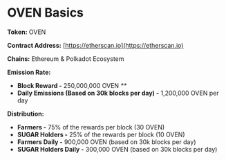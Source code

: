 # OVEN Basics

**Token:** OVEN

**Contract Address:** [https://etherscan.io](https://etherscan.io)

**Chains:** Ethereum & Polkadot Ecosystem

**Emission Rate:**

* **Block Reward -**  250,000,000 OVEN                                                                                                       _\*\*_
* **Daily Emissions \(Based on 30k blocks per day\) -**  1,200,000 OVEN per day

**Distribution:**

* **Farmers -** 75% of the rewards per block \(30 OVEN\)
* **SUGAR Holders -** 25% of the rewards per block \(10 OVEN\)
* **Farmers Daily -** 900,000 OVEN \(based on 30k blocks per day\)
* **SUGAR Holders Daily -** 300,000 OVEN \(based on 30k blocks per day\)


